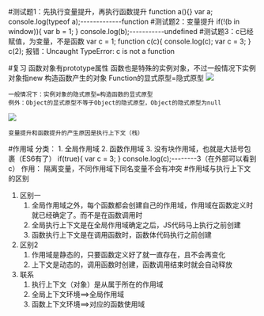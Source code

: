 #测试题1：先执行变量提升，再执行函数提升
	function a(){}
	var a;
	console.log(typeof a);-------------function
#测试题2：变量提升
	if(!(b in window)){
            var b = 1;
        }
        console.log(b);-----------undefined
#测试题3：c已经赋值，为变量，不是函数
	var c = 1;
        function c(c){
            console.log(c);
            var c = 3;
        }
        c(2);
	报错：Uncaught TypeError: c is not a function

#复习
	函数对象有prototype属性
	函数也是特殊的实例对象，不过一般情况下实例对象指new 构造函数产生的对象
	Function的显式原型=隐式原型
![](/img/0916/1.png)

	一般情况下：实例对象的隐式原型=构造函数的显式原型
	例外：Object的显式原型不等于Object的隐式原型，Object的隐式原型为null
![](/img/0916/2.png)

	变量提升和函数提升的产生原因是执行上下文（栈）

#作用域
	分类：
		1. 全局作用域
		2. 函数作用域
		3. 没有块作用域，也就是大括号包裹（ES6有了）
			if(true){
            			var c = 3;
       		 }
        		console.log(c);--------3（在外部可以看到c）
	作用：
		隔离变量，不同作用域下同名变量不会有冲突
#作用域与执行上下文的区别
1. 区别一
	1. 全局作用域之外，每个函数都会创建自己的作用域，作用域在函数定义时就已经确定了。而不是在函数调用时
	2. 全局执行上下文是在全局作用域确定之后，JS代码马上执行之前创建
	3. 函数执行上下文是在调用函数时，函数体代码执行之前创建
2. 区别2
	1. 作用域是静态的，只要函数定义好了就一直存在，且不会再变化
	2. 上下文是动态的，调用函数时创建，函数调用结束时就会自动释放
3. 联系
	1. 执行上下文（对象）是从属于所在的作用域
	2. 全局上下文环境==>全局作用域
	3. 函数上下文环境==>对应的函数使用域